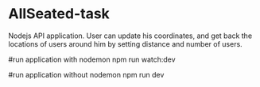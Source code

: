 # AllSeated-task
Nodejs API application. 
User can update his coordinates, and get back the locations of users around him by setting distance and number of users.

#run application with nodemon
npm run watch:dev

#run application without nodemon
npm run dev
